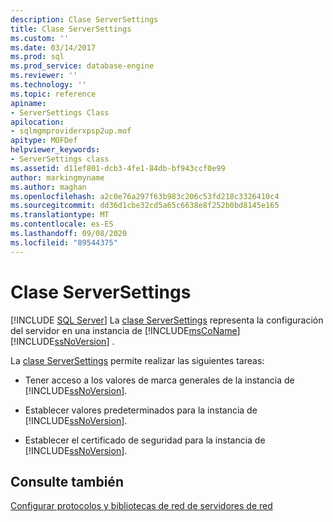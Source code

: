 ```yaml
---
description: Clase ServerSettings
title: Clase ServerSettings
ms.custom: ''
ms.date: 03/14/2017
ms.prod: sql
ms.prod_service: database-engine
ms.reviewer: ''
ms.technology: ''
ms.topic: reference
apiname:
- ServerSettings Class
apilocation:
- sqlmgmproviderxpsp2up.mof
apitype: MOFDef
helpviewer_keywords:
- ServerSettings class
ms.assetid: d11ef801-dcb3-4fe1-84db-bf943ccf0e99
author: markingmyname
ms.author: maghan
ms.openlocfilehash: a2c0e76a297f63b983c206c53fd218c3326410c4
ms.sourcegitcommit: dd36d1cbe32cd5a65c6638e8f252b0bd8145e165
ms.translationtype: MT
ms.contentlocale: es-ES
ms.lasthandoff: 09/08/2020
ms.locfileid: "89544375"
---
```

# <a name="serversettings-class"></a>Clase ServerSettings
[!INCLUDE [SQL Server](../../../includes/applies-to-version/sqlserver.md)]
  La [clase ServerSettings](../../../relational-databases/wmi-provider-configuration-classes/serversettings-class/serversettings-class.md) representa la configuración del servidor en una instancia de [!INCLUDE[msCoName](../../../includes/msconame-md.md)] [!INCLUDE[ssNoVersion](../../../includes/ssnoversion-md.md)] .  
  
 La [clase ServerSettings](../../../relational-databases/wmi-provider-configuration-classes/serversettings-class/serversettings-class.md) permite realizar las siguientes tareas:  
  
-   Tener acceso a los valores de marca generales de la instancia de [!INCLUDE[ssNoVersion](../../../includes/ssnoversion-md.md)].  
  
-   Establecer valores predeterminados para la instancia de [!INCLUDE[ssNoVersion](../../../includes/ssnoversion-md.md)].  
  
-   Establecer el certificado de seguridad para la instancia de [!INCLUDE[ssNoVersion](../../../includes/ssnoversion-md.md)].  
  
## <a name="see-also"></a>Consulte también  
 [Configurar protocolos y bibliotecas de red de servidores de red](https://msdn.microsoft.com/library/ms177485\(v=sql.100\).aspx)  
  
  
